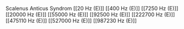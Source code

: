 Scalenus Anticus Syndrom
[[20 Hz (E)]]
[[400 Hz (E)]]
[[7250 Hz (E)]]
[[20000 Hz (E)]]
[[55000 Hz (E)]]
[[92500 Hz (E)]]
[[222700 Hz (E)]]
[[475110 Hz (E)]]
[[527000 Hz (E)]]
[[987230 Hz (E)]]